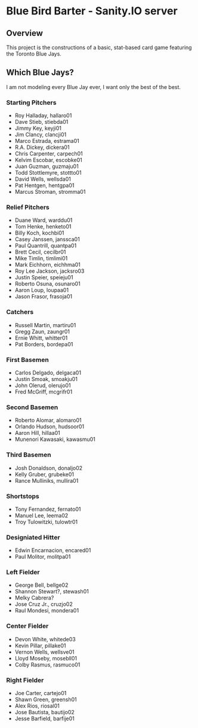 # Blue Bird Barter - Sanity.IO server

## Overview
This project is the constructions of a basic, stat-based card game featuring the Toronto Blue Jays. 


## Which Blue Jays?
I am not modeling every Blue Jay ever, I want only the best of the best.
### Starting Pitchers
- Roy Halladay, hallaro01
- Dave Stieb, stiebda01
- Jimmy Key, keyji01
- Jim Clancy, clancji01
- Marco Estrada, estrama01
- R.A. Dickey, dickera01
- Chris Carpenter, carpech01
- Kelvim Escobar, escobke01
- Juan Guzman, guzmaju01
- Todd Stottlemyre, stottto01
- David Wells, wellsda01
- Pat Hentgen, hentgpa01
- Marcus Stroman, stromma01

### Relief Pitchers
- Duane Ward, warddu01
- Tom Henke, henketo01
- Billy Koch, kochbi01
- Casey Janssen, janssca01
- Paul Quantrill, quantpa01
- Brett Cecil, cecilbr01
- Mike Timlin, timlimi01
- Mark Eichhorn, eichhma01
- Roy Lee Jackson, jacksro03
- Justin Speier, speieju01
- Roberto Osuna, osunaro01
- Aaron Loup, loupaa01
- Jason Frasor, frasoja01

### Catchers
- Russell Martin, martiru01
- Gregg Zaun, zaungr01
- Ernie Whitt, whitter01
- Pat Borders, bordepa01

### First Basemen
- Carlos Delgado, delgaca01
- Justin Smoak, smoakju01
- John Olerud, olerujo01
- Fred McGriff, mcgrifr01

### Second Basemen
- Roberto Alomar, alomaro01
- Orlando Hudson, hudsoor01
- Aaron Hill, hillaa01
- Munenori Kawasaki, kawasmu01

### Third Basemen
- Josh Donaldson, donaljo02
- Kelly Gruber, grubeke01
- Rance Mulliniks, mullira01

### Shortstops
- Tony Fernandez, fernato01
- Manuel Lee, leema02
- Troy Tulowitzki, tulowtr01

### Designiated Hitter
- Edwin Encarnacion, encared01
- Paul Molitor, molitpa01

### Left Fielder
- George Bell, bellge02
- Shannon Stewart?, stewash01
- Melky Cabrera?
- Jose Cruz Jr., cruzjo02
- Raul Mondesi, mondera01

### Center Fielder
- Devon White, whitede03
- Kevin Pillar, pillake01
- Vernon Wells, wellsve01
- Lloyd Moseby, mosebll01
- Colby Rasmus, rasmuco01

### Right Fielder
- Joe Carter, cartejo01
- Shawn Green, greensh01
- Alex Rios, riosal01
- Jose Bautista, bautijo02
- Jesse Barfield, barfije01

